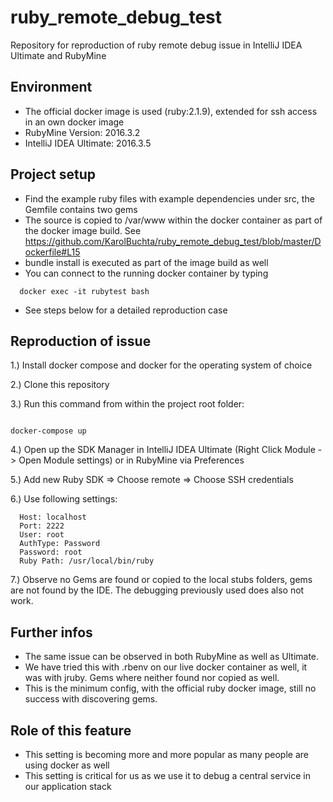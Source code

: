 # ruby_remote_debug_test
Repository for reproduction of ruby remote debug issue in IntelliJ IDEA Ultimate and RubyMine

## Environment

- The official docker image is used (ruby:2.1.9), extended for ssh access in an own docker image
- RubyMine Version: 2016.3.2
- IntelliJ IDEA Ultimate: 2016.3.5


## Project setup

- Find the example ruby files with example dependencies under src, the Gemfile contains two gems
- The source is copied to /var/www within the docker container as part of the docker image build. See https://github.com/KarolBuchta/ruby_remote_debug_test/blob/master/Dockerfile#L15
- bundle install is executed as part of the image build as well
- You can connect to the running docker container by typing

```
  docker exec -it rubytest bash
```
- See steps below for a detailed reproduction case


## Reproduction of issue

1.) Install docker compose and docker for the operating system of choice 

2.) Clone this repository

3.) Run this command from within the project root folder:

```

docker-compose up

```

4.) Open up the SDK Manager in IntelliJ IDEA Ultimate (Right Click Module -> Open Module settings) or in RubyMine via Preferences

5.) Add new Ruby SDK => Choose remote => Choose SSH credentials

6.) Use following settings:

```
  Host: localhost
  Port: 2222
  User: root
  AuthType: Password
  Password: root
  Ruby Path: /usr/local/bin/ruby
```

7.) Observe no Gems are found or copied to the local stubs folders, gems are not found by the IDE. The debugging previously used does also not work.


## Further infos

- The same issue can be observed in both RubyMine as well as Ultimate.
- We have tried this with .rbenv on our live docker container as well, it was with jruby. Gems where neither found nor copied as well.
- This is the minimum config, with the official ruby docker image, still no success with discovering gems.

## Role of this feature

- This setting is becoming more and more popular as many people are using docker as well
- This setting is critical for us as we use it to debug a central service in our application stack
